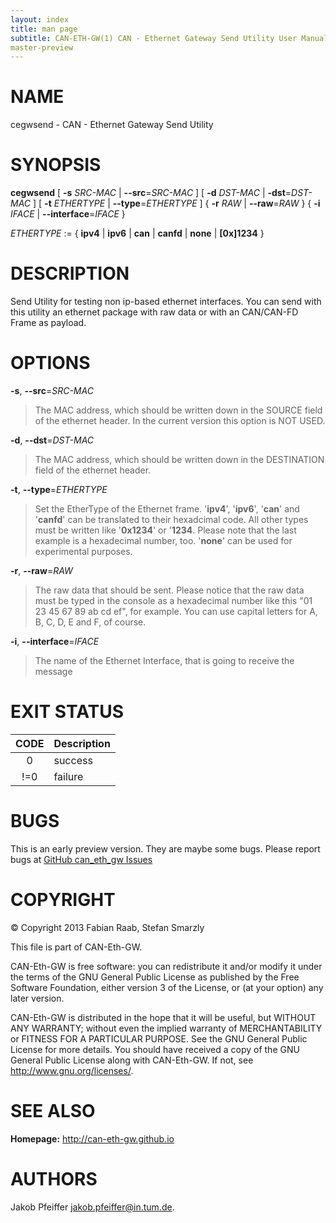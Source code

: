 ```yaml
---
layout: index
title: man page
subtitle: CAN-ETH-GW(1) CAN - Ethernet Gateway Send Utility User Manual |
master-preview
---
```


NAME
====

cegwsend - CAN - Ethernet Gateway Send Utility

SYNOPSIS
========

**cegwsend** [ **-s** *SRC-MAC* | **--src**=*SRC-MAC* ] [ **-d**
*DST-MAC* | **-dst**=*DST-MAC* ] [ **-t** *ETHERTYPE* |
**--type**=*ETHERTYPE* ] { **-r** *RAW* | **--raw**=*RAW* } { **-i**
*IFACE* | **--interface**=*IFACE* }

*ETHERTYPE* := { **ipv4** | **ipv6** | **can** | **canfd** | **none** |
**[0x]1234** }

DESCRIPTION
===========

Send Utility for testing non ip-based ethernet interfaces. You can send
with this utility an ethernet package with raw data or with an
CAN/CAN-FD Frame as payload.

OPTIONS
=======

**-s**, **--src**=*SRC-MAC* 
> The MAC address, which should be written
down in the SOURCE field of the ethernet header. In the current version
this option is NOT USED.

**-d**, **--dst**=*DST-MAC* 
> The MAC address, which should be written
down in the DESTINATION field of the ethernet header.

**-t**, **--type**=*ETHERTYPE* 
> Set the EtherType of the Ethernet
frame. '**ipv4**', '**ipv6**', '**can**' and '**canfd**' can be
translated to their hexadcimal code. All other types must be written
like '**0x1234**' or '**1234**. Please note that the last example is a
hexadecimal number, too. '**none**' can be used for experimental
purposes.

**-r**, **--raw**=*RAW* 
> The raw data that should be sent. Please
notice that the raw data must be typed in the console as a hexadecimal
number like this "01 23 45 67 89 ab cd ef", for example. You can use
capital letters for A, B, C, D, E and F, of course.

**-i**, **--interface**=*IFACE* 
> The name of the Ethernet Interface,
that is going to receive the message

EXIT STATUS
===========

<table>
<thead>
<tr class="header">
<th align="center">CODE</th>
<th align="left">Description</th>
</tr>
</thead>
<tbody>
<tr class="odd">
<td align="center">0</td>
<td align="left">success</td>
</tr>
<tr class="even">
<td align="center">!=0</td>
<td align="left">failure</td>
</tr>
</tbody>
</table>

BUGS
====

This is an early preview version. They are maybe some bugs. Please
report bugs at [GitHub can\_eth\_gw
Issues](https://github.com/can-eth-gw/can_eth_gw/issues)

COPYRIGHT
=========

© Copyright 2013 Fabian Raab, Stefan Smarzly

This file is part of CAN-Eth-GW.

CAN-Eth-GW is free software: you can redistribute it and/or modify it
under the terms of the GNU General Public License as published by the
Free Software Foundation, either version 3 of the License, or (at your
option) any later version.

CAN-Eth-GW is distributed in the hope that it will be useful, but
WITHOUT ANY WARRANTY; without even the implied warranty of
MERCHANTABILITY or FITNESS FOR A PARTICULAR PURPOSE. See the GNU General
Public License for more details. You should have received a copy of the
GNU General Public License along with CAN-Eth-GW. If not, see
<http://www.gnu.org/licenses/>.

SEE ALSO
========

**Homepage:** <http://can-eth-gw.github.io>

AUTHORS
=======
Jakob Pfeiffer <jakob.pfeiffer@in.tum.de>.
